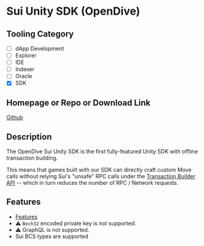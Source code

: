 # Sui Unity SDK (OpenDive)

## Tooling Category

- [ ] dApp Development
- [ ] Explorer
- [ ] IDE
- [ ] Indexer
- [ ] Oracle
- [x] SDK

## Homepage or Repo or Download Link

[Github](https://github.com/OpenDive/Sui-Unity-SDK)

## Description

The OpenDive Sui Unity SDK is the first fully-featured Unity SDK with offline transaction building.

This means that games built with our SDK can directly craft custom Move calls without relying Sui's "unsafe" RPC calls under the [Transaction Builder API](https://docs.sui.io/sui-api-ref#transaction-builder-api) -- which in turn reduces the number of RPC / Network requests.

## Features

- [Features](https://github.com/OpenDive/Sui-Unity-SDK?tab=readme-ov-file#features)
- ⚠️ `Bech32` encoded private key is not supported.
- ⚠️ GraphQL is not supported.
- Sui BCS types are supported